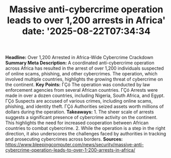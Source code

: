 ﻿---
title: "Massive anti-cybercrime operation leads to over 1,200 arrests in Africa'
date: '2025-08-22T07:34:34"
category: "Markets"
summary: ""
slug: "massive anticybercrime operation leads to over 1200 arrests "
source_urls:
  - "https://www.bleepingcomputer.com/news/security/massive-anti-cybercrime-operation-leads-to-over-1-200-arrests-in-africa/"
seo:
  title: "Massive anti-cybercrime operation leads to over 1,200 arrests in Africa | Hash n Hedge'
  description: '"
  keywords: ["news", "markets", "brief"]
---
**Headline:** Over 1,200 Arrested in Africa-Wide Cybercrime Crackdown  **Summary Meta Description:** A coordinated anti-cybercrime operation across Africa has resulted in the arrest of over 1,200 individuals suspected of online scams, phishing, and other cybercrimes. The operation, which involved multiple countries, highlights the growing threat of cybercrime on the continent.  **Key Points:**  ΓÇó The operation was conducted by law enforcement agencies from several African countries. ΓÇó Arrests were made in over a dozen countries, including Nigeria, South Africa, and Egypt. ΓÇó Suspects are accused of various crimes, including online scams, phishing, and identity theft. ΓÇó Authorities seized assets worth millions of dollars during the operation.  **Takeaways:**  1. The sheer scale of arrests suggests a significant presence of cybercrime activity on the continent. This highlights the need for increased cooperation between African countries to combat cybercrime. 2. While the operation is a step in the right direction, it also underscores the challenges faced by authorities in tracking and prosecuting cybercrimes across borders.  **Sources:** https://www.bleepingcomputer.com/news/security/massive-anti-cybercrime-operation-leads-to-over-1-200-arrests-in-africa/ 
